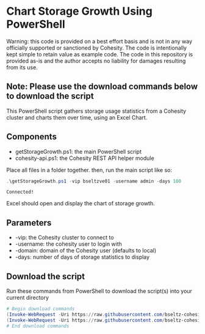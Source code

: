 # Chart Storage Growth Using PowerShell

Warning: this code is provided on a best effort basis and is not in any way officially supported or sanctioned by Cohesity. The code is intentionally kept simple to retain value as example code. The code in this repository is provided as-is and the author accepts no liability for damages resulting from its use.

## Note: Please use the download commands below to download the script

This PowerShell script gathers storage usage statistics from a Cohesity cluster and charts them over time, using an Excel Chart.

## Components

* getStorageGrowth.ps1: the main PowerShell script
* cohesity-api.ps1: the Cohesity REST API helper module

Place all files in a folder together. then, run the main script like so:

```powershell
.\getStorageGrowth.ps1 -vip bseltzve01 -username admin -days 100
```

```text
Connected!
```

Excel should open and display the chart of storage growth.

## Parameters

* -vip: the Cohesity cluster to connect to
* -username: the cohesity user to login with
* -domain: domain of the Cohesity user (defaults to local)
* -days: number of days of storage statistics to display

## Download the script

Run these commands from PowerShell to download the script(s) into your current directory

```powershell
# Begin download commands
(Invoke-WebRequest -Uri https://raw.githubusercontent.com/bseltz-cohesity/scripts/master/powershell/getStorageGrowth/getStorageGrowth.ps1).content | Out-File getStorageGrowth.ps1; (Get-Content getStorageGrowth.ps1) | Set-Content getStorageGrowth.ps1
(Invoke-WebRequest -Uri https://raw.githubusercontent.com/bseltz-cohesity/scripts/master/powershell/getStorageGrowth/cohesity-api.ps1).content | Out-File cohesity-api.ps1; (Get-Content cohesity-api.ps1) | Set-Content cohesity-api.ps1
# End download commands
```
